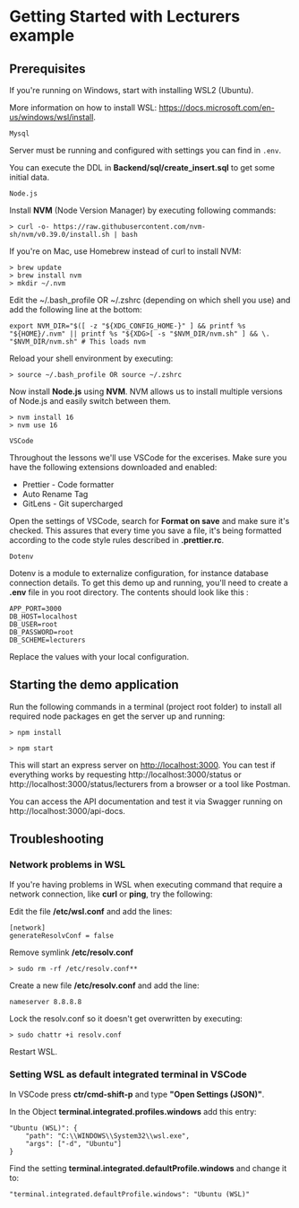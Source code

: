 # Getting Started with Lecturers example

## **Prerequisites**

If you're running on Windows, start with installing WSL2 (Ubuntu).

More information on how to install WSL: https://docs.microsoft.com/en-us/windows/wsl/install.

`Mysql`

Server must be running and configured with settings you can find in `.env`.

You can execute the DDL in **Backend/sql/create_insert.sql** to get some initial data.

`Node.js`

Install **NVM** (Node Version Manager) by executing following commands:

```
> curl -o- https://raw.githubusercontent.com/nvm-sh/nvm/v0.39.0/install.sh | bash
```

If you're on Mac, use Homebrew instead of curl to install NVM:

```
> brew update
> brew install nvm
> mkdir ~/.nvm
```

Edit the ~/.bash_profile OR ~/.zshrc (depending on which shell you use) and add the following line at the bottom:

```
export NVM_DIR="$([ -z "${XDG_CONFIG_HOME-}" ] && printf %s "${HOME}/.nvm" || printf %s "${XDG>[ -s "$NVM_DIR/nvm.sh" ] && \. "$NVM_DIR/nvm.sh" # This loads nvm
```

Reload your shell environment by executing:

```
> source ~/.bash_profile OR source ~/.zshrc
```

Now install **Node.js** using **NVM**.
NVM allows us to install multiple versions of Node.js and easily switch between them.

```
> nvm install 16
> nvm use 16
```

`VSCode`

Throughout the lessons we'll use VSCode for the excerises. Make sure you have the following extensions downloaded and enabled:

-   Prettier - Code formatter
-   Auto Rename Tag
-   GitLens - Git supercharged

Open the settings of VSCode, search for **Format on save** and make sure it's checked. This assures that every time you save a file, it's being formatted according to the code style rules described in **.prettier.rc**.

`Dotenv`

Dotenv is a module to externalize configuration, for instance database connection details.
To get this demo up and running, you'll need to create a **.env** file in you root directory. The contents should look like this :

```
APP_PORT=3000
DB_HOST=localhost
DB_USER=root
DB_PASSWORD=root
DB_SCHEME=lecturers
```

Replace the values with your local configuration.

## **Starting the demo application**

Run the following commands in a terminal (project root folder) to install all required node packages en get the server up and running:

```
> npm install

> npm start
```

This will start an express server on [http://localhost:3000](http://localhost:3000).
You can test if everything works by requesting http://localhost:3000/status or http://localhost:3000/status/lecturers from a browser or a tool like Postman.

You can access the API documentation and test it via Swagger running on http://localhost:3000/api-docs.

## **Troubleshooting**

### **Network problems in WSL**

If you're having problems in WSL when executing command that require a network connection, like **curl** or **ping**, try the following:

Edit the file **/etc/wsl.conf** and add the lines:

```
[network]
generateResolvConf = false
```

Remove symlink **/etc/resolv.conf**

```
> sudo rm -rf /etc/resolv.conf**
```

Create a new file **/etc/resolv.conf** and add the line:

```
nameserver 8.8.8.8
```

Lock the resolv.conf so it doesn't get overwritten by executing:

```
> sudo chattr +i resolv.conf
```

Restart WSL.

### **Setting WSL as default integrated terminal in VSCode**

In VSCode press **ctr/cmd-shift-p** and type **"Open Settings (JSON)"**.

In the Object **terminal.integrated.profiles.windows** add this entry:

```
"Ubuntu (WSL)": {
    "path": "C:\\WINDOWS\\System32\\wsl.exe",
    "args": ["-d", "Ubuntu"]
}
```

Find the setting **terminal.integrated.defaultProfile.windows** and change it to:

```
"terminal.integrated.defaultProfile.windows": "Ubuntu (WSL)"
```
